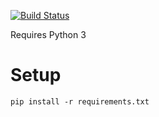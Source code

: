 [![Build Status](https://travis-ci.com/leonardt/fsm_dsl.svg?token=BftLM4kSr1QfgPspi6aF&branch=master)](https://travis-ci.com/leonardt/fsm_dsl)

Requires Python 3

# Setup
```
pip install -r requirements.txt
```

